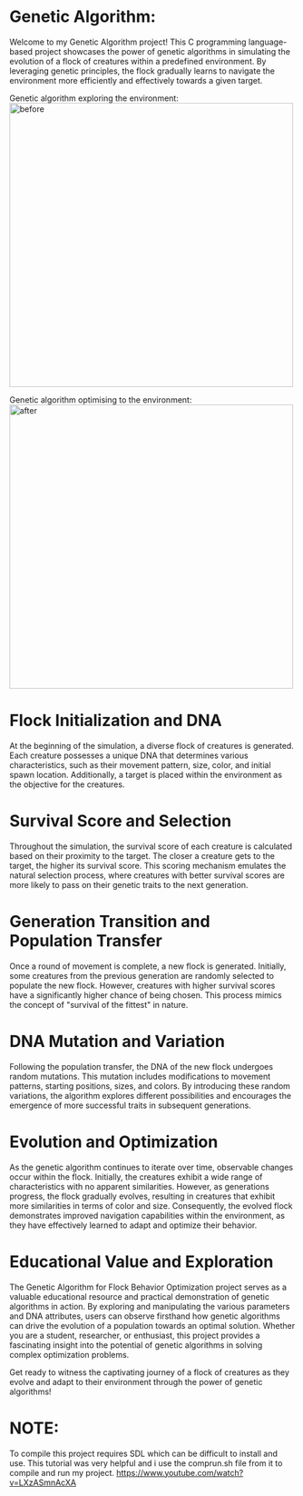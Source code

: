 # Genetic Algorithm:
Welcome to my Genetic Algorithm project! This C programming language-based project showcases the power of genetic algorithms in simulating the evolution of a flock of creatures within a predefined environment. By leveraging genetic principles, the flock gradually learns to navigate the environment more efficiently and effectively towards a given target.

Genetic algorithm exploring the environment:
<img width="500" alt="before" src="https://github.com/Joshua-Uni/Genetic-Algorithm/assets/112139913/e121b6cf-5a95-44c7-8093-d261b3d455bc">

Genetic algorithm optimising to the environment: 
<img width="500" alt="after" src="https://github.com/Joshua-Uni/Genetic-Algorithm/assets/112139913/5237341f-a93e-41d8-ad01-aec2561b2828">




# Flock Initialization and DNA

At the beginning of the simulation, a diverse flock of creatures is generated. Each creature possesses a unique DNA that determines various characteristics, such as their movement pattern, size, color, and initial spawn location. Additionally, a target is placed within the environment as the objective for the creatures.

# Survival Score and Selection

Throughout the simulation, the survival score of each creature is calculated based on their proximity to the target. The closer a creature gets to the target, the higher its survival score. This scoring mechanism emulates the natural selection process, where creatures with better survival scores are more likely to pass on their genetic traits to the next generation.

# Generation Transition and Population Transfer

Once a round of movement is complete, a new flock is generated. Initially, some creatures from the previous generation are randomly selected to populate the new flock. However, creatures with higher survival scores have a significantly higher chance of being chosen. This process mimics the concept of "survival of the fittest" in nature.

# DNA Mutation and Variation

Following the population transfer, the DNA of the new flock undergoes random mutations. This mutation includes modifications to movement patterns, starting positions, sizes, and colors. By introducing these random variations, the algorithm explores different possibilities and encourages the emergence of more successful traits in subsequent generations.

# Evolution and Optimization

As the genetic algorithm continues to iterate over time, observable changes occur within the flock. Initially, the creatures exhibit a wide range of characteristics with no apparent similarities. However, as generations progress, the flock gradually evolves, resulting in creatures that exhibit more similarities in terms of color and size. Consequently, the evolved flock demonstrates improved navigation capabilities within the environment, as they have effectively learned to adapt and optimize their behavior.

# Educational Value and Exploration

The Genetic Algorithm for Flock Behavior Optimization project serves as a valuable educational resource and practical demonstration of genetic algorithms in action. By exploring and manipulating the various parameters and DNA attributes, users can observe firsthand how genetic algorithms can drive the evolution of a population towards an optimal solution. Whether you are a student, researcher, or enthusiast, this project provides a fascinating insight into the potential of genetic algorithms in solving complex optimization problems.

Get ready to witness the captivating journey of a flock of creatures as they evolve and adapt to their environment through the power of genetic algorithms!

# NOTE:
To compile this project requires SDL which can be difficult to install and use. This tutorial was very helpful and i use the comprun.sh file from it to compile and run my project. https://www.youtube.com/watch?v=LXzASmnAcXA
